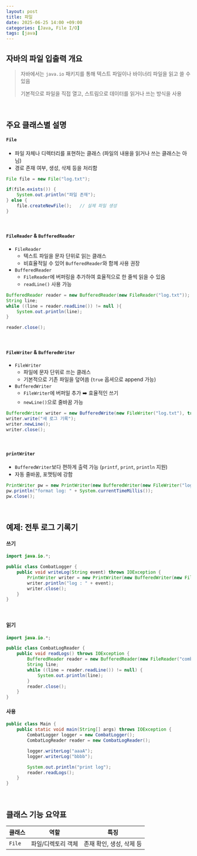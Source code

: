 ```yaml
---
layout: post
title: 파일
date: 2025-06-25 14:00 +09:00
categories: [Java, File I/O]
tags: [java]
---
```


## 자바의 파일 입출력 개요

> 자바에서는 `java.io` 패키지를 통해 텍스트 파일이나 바이너리 파일을 읽고 쓸 수 있음
>
> 기본적으로 파일을 직접 열고, 스트림으로 데이터를 읽거나 쓰는 방식을 사용

<br>

## 주요 클래스별 설명

#### `File`

- 파일 자체나 디렉터리를 표현하는 클래스 (파일의 내용을 읽거나 쓰는 클래스는 아님)
- 경로 존재 여부, 생성, 삭제 등을 처리함

```java
File file = new File("log.txt");

if(file.exists()) {
    System.out.println("파일 존재");
} else {
    file.createNewFile();   // 실제 파일 생성
}
```

<br>

#### `FileReader` & `BufferedReader`

- `FileReader`
  - 텍스트 파일을 문자 단위로 읽는 클래스
  - 비효율적일 수 있어 `BufferedReader`와 함께 사용 권장
- `BufferedReader`
  - `FileReader`에 버퍼링을 추가하여 효율적으로 한 줄씩 읽을 수 있음
  - `readLine()` 사용 가능

```java
BufferedReader reader = new BufferedReader(new FileReader("log.txt"));
String line;
while ((line = reader.readLine()) != null ){
    System.out.println(line);
}

reader.close();
```

<br>

####  `FileWriter` & `BufferedWriter`

- `FileWriter`
  - 파일에 문자 단위로 쓰는 클래스
  - 기본적으로 기존 파일을 덮어씀 (`true` 옵셔으로 append 가능)
- `BufferedWriter`
  - `FileWriter`에 버퍼일 추가 ➡️ 효율적인 쓰기
  - `newLine()`으로 줄바꿈 가능

```java
BufferedWriter writer = new BufferedWrite(new FileWriter("log.txt"), true);
writer.write("새 로그 기록");
writer.newLine();
writer.close();
```

<br>

#### `printWriter`

- `BufferedWriter`보다 편하게 출력 가능 (`printf`, `print`, `println` 지원)
- 자동 줄바꿈, 포맷팅에 강함

```java
PrintWriter pw = new PrintWriter(new BufferedWriter(new FileWriter("log.txt", true)));
pw.println("format log: " + System.currentTimeMillis());
pw.close();
```

<br>

## 예제: 전투 로그 기록기

#### 쓰기

```java
import java.io.*;

public class CombatLogger {
    public void writeLog(String event) throws IOException {
        PrintWriter writer = new PrintWriter(new BufferedWriter(new FileWriter("combat_log.txt", true)));
        writer.println("log : " + event);
        writer.close();
    }
}

```

<br>

#### 읽기

```java
import java.io.*;

public class CombatLogReader {
    public void readLogs() throws IOException {
        BufferedReader reader = new BufferedReader(new FileReader("combat_log.txt"));
        String line;
        while ((line = reader.readLine()) != null) {
            System.out.println(line);
        }
        reader.close();
    }
}
```

#### 사용

```java
public class Main {
    public static void main(String[] args) throws IOException {
        CombatLogger logger = new CombatLogger();
        CombatLogReader reader = new CombatLogReader();

        logger.writerLog("aaaA");
        logger.writerLog("bbbb");

        System.out.println("print log");
        reader.readLogs();
    }
}
```

<br>

## 클래스 기능 요약표

| 클래스 | 역할               | 특징                     |
| ------ | ------------------ | ------------------------ |
| `File` | 파일/디렉토리 객체 | 존재 확인, 생성, 삭제 등 |